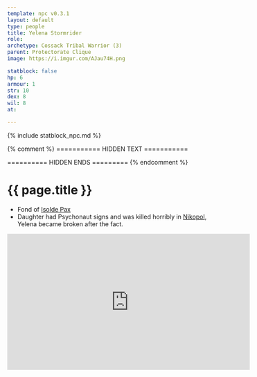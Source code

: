 ```yaml
---
template: npc v0.3.1
layout: default
type: people
title: Yelena Stormrider
role: 
archetype: Cossack Tribal Warrior (3)
parent: Protectorate Clique
image: https://i.imgur.com/AJau74H.png

statblock: false
hp: 6
armour: 1
str: 10
dex: 8
wil: 8
at: 

---
```


{% include statblock_npc.md %}

{% comment %} =========== HIDDEN TEXT ===========

========== HIDDEN ENDS ========= {% endcomment %}

# {{ page.title }}

- Fond of [Isolde Pax](IsoldePax.md)
- Daughter had Psychonaut signs and was killed horribly in [Nikopol](../../campaigns/ConnectNikopol/InNikopol01.md), Yelena became broken after the fact.

<iframe width="560" height="315" src="https://www.youtube.com/embed/FNYDWpgpdyw?si=5Nx2yGpdqBriy6fW" title="YouTube video player" frameborder="0" allow="accelerometer; autoplay; clipboard-write; encrypted-media; gyroscope; picture-in-picture; web-share" referrerpolicy="strict-origin-when-cross-origin" allowfullscreen></iframe>
